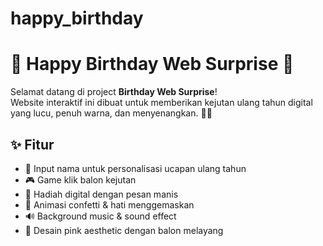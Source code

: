 # happy_birthday

# 🎉 Happy Birthday Web Surprise 🎂

Selamat datang di project **Birthday Web Surprise**!  
Website interaktif ini dibuat untuk memberikan kejutan ulang tahun digital yang lucu, penuh warna, dan menyenangkan. 🎈🎁

## ✨ Fitur

- 🎂 Input nama untuk personalisasi ucapan ulang tahun
- 🎮 Game klik balon kejutan
- 🎁 Hadiah digital dengan pesan manis
- 💖 Animasi confetti & hati menggemaskan
- 🔊 Background music & sound effect
- 🎨 Desain pink aesthetic dengan balon melayang
